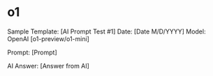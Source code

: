 # o1

Sample Template:
[AI Prompt Test #1]
Date: [Date M/D/YYYY]
Model: OpenAI [o1-preview/o1-mini]

Prompt: [Prompt]

AI Answer: [Answer from AI]
